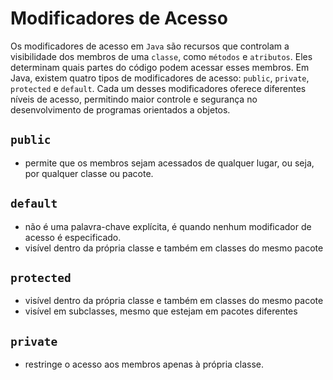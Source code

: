 # Modificadores de Acesso

Os modificadores de acesso em `Java` são recursos que controlam a visibilidade dos membros de uma `classe`, como `métodos` e `atributos`. Eles determinam quais partes do código podem acessar esses membros. Em Java, existem quatro tipos de modificadores de acesso: `public`, `private`, `protected` e `default`. Cada um desses modificadores oferece diferentes níveis de acesso, permitindo maior controle e segurança no desenvolvimento de programas orientados a objetos.

## `public`
- permite que os membros sejam acessados de qualquer lugar, ou seja, por qualquer classe ou pacote.

## `default`
- não é uma palavra-chave explícita, é quando nenhum modificador de acesso é especificado.
- visível dentro da própria classe e também em classes do mesmo pacote

## `protected`
- visível dentro da própria classe e também em classes do mesmo pacote
- visível em subclasses, mesmo que estejam em pacotes diferentes

## `private`
- restringe o acesso aos membros apenas à própria classe.
